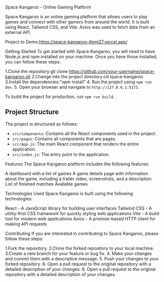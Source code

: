 Space Kangaroo - Online Gaming Platform

Space Kangaroo is an online gaming platform that allows users to play games and connect with other gamers from around the world. It is built using React, Tailwind CSS, and Vite. Axios was used to fetch data from an external API.

Project to Demo:<https://space-kangaroo-ifemi27.vercel.app/>

Getting Started To get started with Space Kangaroo, you will need to have Node.js and npm installed on your machine. Once you have those installed, you can follow these steps:

1.Clone the repository:git clone <https://github.com/your-username/space-kangaroo.git> 
2.Change into the project directory:cd space-kangaroo 
3.Install the dependencies:"npm install" 
4. Run the project using `npm run dev`. 
5. Open your browser and navigate to `http://127.0.0.1:5173`.

To build the project for production, run `npm run build`.

[](https://github.com/ifeoluwatomiii/space-kangaroo/tree/master#project-structure)
----------------------------------------------------------------------------------

Project Structure
-----------------

The project is structured as follows:

-   `src/components`: Contains all the React components used in the project.
-   `src/pages`: Contains all components that are pages.
-   `src/App.js`: The main React component that renders the entire application.
-   `src/index.js`: The entry point to the application.

Features The Space Kangaroo platform includes the following features:

A dashboard with a list of games A game details page with information about the game, including a trailer video, screenshots, and a description List of finished matches Avaliable games

Technologies Used Space Kangaroo is built using the following technologies:

React - A JavaScript library for building user interfaces Tailwind CSS - A utility-first CSS framework for quickly styling web applications Vite - A build tool for modern web applications Axios - A promise-based HTTP client for making API requests

Contributing If you are interested in contributing to Space Kangaroo, please follow these steps:

1.Fork the repository.
2.Clone the forked repository to your local machine. 
3.Create a new branch for your feature or bug fix. 
4. Make your changes and commit them with a descriptive message. 
5. Push your changes to your forked repository. 
6. Open a pull request to the original repository with a detailed description of your changes.
6. Open a pull request to the original repository with a detailed description of your changes.
